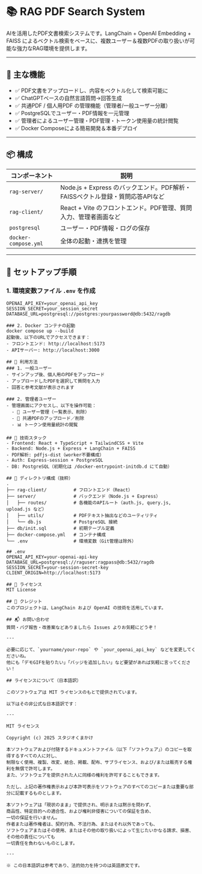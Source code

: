 # 📚 RAG PDF Search System

AIを活用したPDF文書検索システムです。LangChain + OpenAI Embedding + FAISS によるベクトル検索をベースに、複数ユーザー＆複数PDFの取り扱いが可能な強力なRAG環境を提供します。

---

## 🚀 主な機能

- ✅ PDF文書をアップロードし、内容をベクトル化して検索可能に
- ✅ ChatGPTベースの自然言語質問→回答生成
- ✅ 共通PDF / 個人用PDF の管理機能（管理者/一般ユーザー分離）
- ✅ PostgreSQLでユーザー・PDF情報を一元管理
- ✅ 管理者によるユーザー管理・PDF管理・トークン使用量の統計閲覧
- ✅ Docker Composeによる簡易開発＆本番デプロイ

---

## 📦 構成

| コンポーネント     | 説明 |
|------------------|------|
| `rag-server/`     | Node.js + Express のバックエンド。PDF解析・FAISSベクトル登録・質問応答APIなど |
| `rag-client/`     | React + Vite のフロントエンド。PDF管理、質問入力、管理者画面など |
| `postgresql`      | ユーザー・PDF情報・ログの保存 |
| `docker-compose.yml` | 全体の起動・連携を管理 |

---

## 🔧 セットアップ手順

### 1. 環境変数ファイル `.env` を作成

```env
OPENAI_API_KEY=your_openai_api_key
SESSION_SECRET=your_session_secret
DATABASE_URL=postgresql://postgres:yourpassword@db:5432/ragdb

### 2. Docker コンテナの起動
docker compose up --build
起動後、以下のURLでアクセスできます：
- フロントエンド: http://localhost:5173
- APIサーバー: http://localhost:3000

## 🧪 利用方法
### 1. 一般ユーザー
- サインアップ後、個人用のPDFをアップロード
- アップロードしたPDFを選択して質問を入力
- 回答と参考文献が表示されます

### 2. 管理者ユーザー
- 管理画面にアクセスし、以下を操作可能：
  - 👤 ユーザー管理（一覧表示、削除）
  - 📄 共通PDFのアップロード／削除
  - 📊 トークン使用量統計の閲覧

## 🧠 技術スタック
- Frontend: React + TypeScript + TailwindCSS + Vite
- Backend: Node.js + Express + LangChain + FAISS
- PDF解析: pdfjs-dist（worker不要構成）
- Auth: Express-session + PostgreSQL
- DB: PostgreSQL（初期化は /docker-entrypoint-initdb.d にて自動）

## 📁 ディレクトリ構成（抜粋）
.
├── rag-client/          # フロントエンド（React）
├── server/              # バックエンド（Node.js + Express）
│   ├── routes/          # 各機能のAPIルート（auth.js, query.js, upload.js など）
│   ├── utils/           # PDFテキスト抽出などのユーティリティ
│   └── db.js            # PostgreSQL 接続
├── db/init.sql          # 初期テーブル定義
├── docker-compose.yml   # コンテナ構成
└── .env                 # 環境変数（Git管理は除外）

## .env
OPENAI_API_KEY=your-openai-api-key
DATABASE_URL=postgresql://raguser:ragpass@db:5432/ragdb
SESSION_SECRET=your-session-secret-key
CLIENT_ORIGIN=http://localhost:5173

## 📜 ライセンス
MIT License

## 🙌 クレジット
このプロジェクトは、LangChain および OpenAI の技術を活用しています。

## 📬 お問い合わせ
質問・バグ報告・改善案などありましたら Issues よりお気軽にどうぞ！

---

必要に応じて、`yourname/your-repo` や `your_openai_api_key` などを変更してくださいね。  
他にも「デモGIFを貼りたい」「バッジを追加したい」など要望があれば気軽に言ってください！

## ライセンスについて（日本語訳）

このソフトウェアは MIT ライセンスのもとで提供されています。

以下はその非公式な日本語訳です：

---

MIT ライセンス

Copyright (c) 2025 スタジオくまかけ

本ソフトウェアおよび付随するドキュメントファイル（以下「ソフトウェア」）のコピーを取得するすべての人に対し、  
制限なく使用、複製、改変、結合、掲載、配布、サブライセンス、および/または販売する権利を無償で許可します。  
また、ソフトウェアを提供された人に同様の権利を許可することもできます。

ただし、上記の著作権表示および本許可表示をソフトウェアのすべてのコピーまたは重要な部分に記載するものとします。

本ソフトウェアは「現状のまま」で提供され、明示または黙示を問わず、  
商品性、特定目的への適合性、および権利非侵害についての保証を含め、  
一切の保証を行いません。  
作者または著作権者は、契約行為、不法行為、またはそれ以外であっても、  
ソフトウェアまたはその使用、またはその他の取り扱いによって生じたいかなる請求、損害、その他の責任についても  
一切責任を負わないものとします。

---

※ この日本語訳は参考であり、法的効力を持つのは英語原文です。

